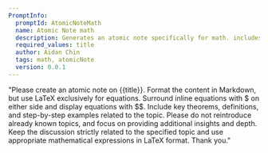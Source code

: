 ```yaml
---
PromptInfo:
  promptId: AtomicNoteMath
  name: Atomic Note math
  description: Generates an atomic note specifically for math. includes some examples
  required_values: title
  author: Aidan Chin
  tags: math, atomicNote
  version: 0.0.1
---
```


"Please create an atomic note on {{title}}. Format the content in Markdown, but use LaTeX exclusively for equations. Surround inline equations with $ on either side and display equations with $$. Include key theorems, definitions, and step-by-step examples related to the topic. Please do not reintroduce already known topics, and focus on providing additional insights and depth. Keep the discussion strictly related to the specified topic and use appropriate mathematical expressions in LaTeX format. Thank you."
